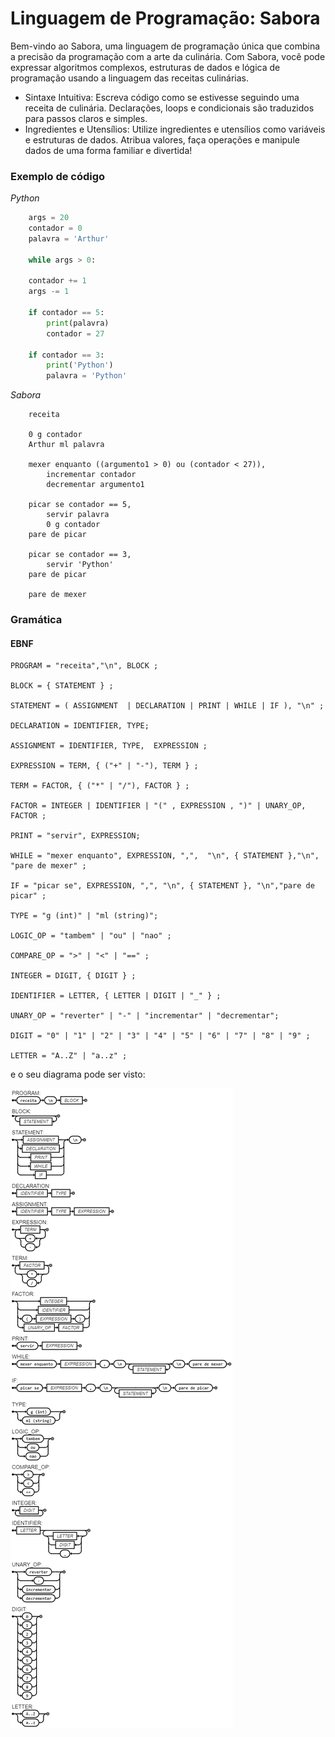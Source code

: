 # Linguagem de Programação: Sabora
Bem-vindo ao Sabora, uma linguagem de programação única que combina a precisão da programação com a arte da culinária. Com Sabora, você pode expressar algoritmos complexos, estruturas de dados e lógica de programação usando a linguagem das receitas culinárias.

* Sintaxe Intuitiva: Escreva código como se estivesse seguindo uma receita de culinária. Declarações, loops e condicionais são traduzidos para passos claros e simples.
* Ingredientes e Utensílios: Utilize ingredientes e utensílios como variáveis e estruturas de dados. Atribua valores, faça operações e manipule dados de uma forma familiar e divertida!

### Exemplo de código

*Python*
```Python
    args = 20
    contador = 0
    palavra = 'Arthur'
    
    while args > 0:

    contador += 1
    args -= 1

    if contador == 5:
        print(palavra)
        contador = 27

    if contador == 3:
        print('Python')
        palavra = 'Python'
```

*Sabora*

```Sabora
    receita 

    0 g contador
    Arthur ml palavra
    
    mexer enquanto ((argumento1 > 0) ou (contador < 27)),
        incrementar contador
        decrementar argumento1

    picar se contador == 5,
        servir palavra
        0 g contador
    pare de picar

    picar se contador == 3,
        servir 'Python'
    pare de picar

    pare de mexer
```


### Gramática

#### EBNF

```ebnf
PROGRAM = "receita","\n", BLOCK ;

BLOCK = { STATEMENT } ;

STATEMENT = ( ASSIGNMENT  | DECLARATION | PRINT | WHILE | IF ), "\n" ;

DECLARATION = IDENTIFIER, TYPE;

ASSIGNMENT = IDENTIFIER, TYPE,  EXPRESSION ;

EXPRESSION = TERM, { ("+" | "-"), TERM } ;

TERM = FACTOR, { ("*" | "/"), FACTOR } ;

FACTOR = INTEGER | IDENTIFIER | "(" , EXPRESSION , ")" | UNARY_OP, FACTOR ;

PRINT = "servir", EXPRESSION;

WHILE = "mexer enquanto", EXPRESSION, ",",  "\n", { STATEMENT },"\n", "pare de mexer" ;

IF = "picar se", EXPRESSION, ",", "\n", { STATEMENT }, "\n","pare de picar" ;

TYPE = "g (int)" | "ml (string)";

LOGIC_OP = "tambem" | "ou" | "nao" ;

COMPARE_OP = ">" | "<" | "==" ;

INTEGER = DIGIT, { DIGIT } ;

IDENTIFIER = LETTER, { LETTER | DIGIT | "_" } ;

UNARY_OP = "reverter" | "-" | "incrementar" | "decrementar";

DIGIT = "0" | "1" | "2" | "3" | "4" | "5" | "6" | "7" | "8" | "9" ;

LETTER = "A..Z" | "a..z" ;
```
e o seu diagrama pode ser visto:

![EBNF](EBNF.png)

  
